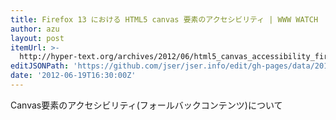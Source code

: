 ```yaml
---
title: Firefox 13 における HTML5 canvas 要素のアクセシビリティ | WWW WATCH
author: azu
layout: post
itemUrl: >-
  http://hyper-text.org/archives/2012/06/html5_canvas_accessibility_firefox13.shtml
editJSONPath: 'https://github.com/jser/jser.info/edit/gh-pages/data/2012/06/index.json'
date: '2012-06-19T16:30:00Z'
---
```

Canvas要素のアクセシビリティ(フォールバックコンテンツ)について
